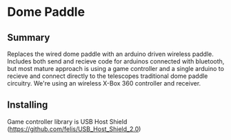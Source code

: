 # Dome Paddle 

## Summary
Replaces the wired dome paddle with an arduino driven wireless paddle. 
Includes both send and recieve code for arduinos connected with bluetooth, 
but most mature approach is using a game controller and a single arduino to recieve and connect directly
to the telescopes traditional dome paddle circuitry. We're using an wireless X-Box 360 controller and receiver.

## Installing
Game controller library is USB Host Shield (https://github.com/felis/USB_Host_Shield_2.0)


